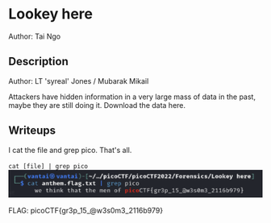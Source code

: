 # Lookey here
Author: Tai Ngo

## Description
Author: LT 'syreal' Jones / Mubarak Mikail

Attackers have hidden information in a very large mass of data in the past, maybe they are still doing it. Download the data here.

## Writeups
I cat the file and grep pico. That's all.

`cat [file] | grep pico`
![Alt text](image.png)

FLAG: picoCTF{gr3p_15_@w3s0m3_2116b979}